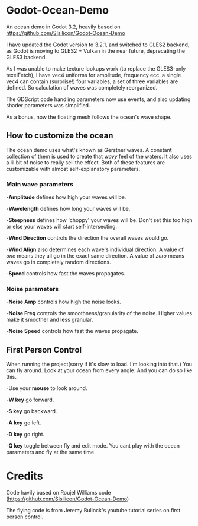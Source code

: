 # Godot-Ocean-Demo
An ocean demo in Godot 3.2, heavily based on https://github.com/SIsilicon/Godot-Ocean-Demo

I have updated the Godot version to 3.2.1, and switched to GLES2 backend, as Godot is moving to GLES2 + Vulkan in the near future, deprecating the GLES3 backend.

As I was unable to make texture lookups work (to replace the GLES3-only texelFetch), I have vec4 uniforms for amplitude, frequency ecc. a single vec4 can contain (surprise!) four variables, a set of three variables are defined. So calculation of waves was completely reorganized.

The GDScript code handling parameters now use events, and also updating shader parameters was simplified.

As a bonus, now the floating mesh follows the ocean's wave shape.

## How to customize the ocean
The ocean demo uses what's known as Gerstner waves. A constant collection of them is used to create that *wavy* feel of the waters. It also uses a lil bit of noise to really sell the effect. Both of these features are customizable with almost self-explanatory parameters.

### Main wave parameters

-**Amplitude** defines how high your waves will be.

-**Wavelength** defines how long your waves will be.

-**Steepness** defines how 'choppy' your waves will be. Don't set this too high or else your waves will start self-intersecting.

-**Wind Direction** controls the direction the overall waves would go.

-**Wind Align** also determines each wave's individual direction. A value of *one* means they all go in the exact same direction. A value of *zero* means waves go in completely random directions.

-**Speed** controls how fast the waves propagates.

### Noise parameters

-**Noise Amp** controls how high the noise looks.

-**Noise Freq** controls the smoothness/granularity of the noise. Higher values make it smoother and less granular.

-**Noise Speed** controls how fast the waves propagate.

## First Person Control

When running the project(sorry if it's slow to load. I'm looking into that.) You can fly around. Look at your ocean from every angle. And you can do so like this.

-Use your **mouse** to look around.

-**W key** go forward.

-**S key** go backward.

-**A key** go left.

-**D key** go right.

-**Q key** toggle between fly and edit mode. You cant play with the ocean parameters and fly at the same time.

# Credits

Code havily based on Roujel Williams code (https://github.com/SIsilicon/Godot-Ocean-Demo)

The flying code is from Jeremy Bullock's youtube tutorial series on first person control.

